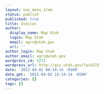 ```yaml
---
layout: nav_menu_item
status: publish
published: true
title: Indices
author:
  display_name: Map Utah
  login: Map Utah
  email: agrc@utah.gov
  url: ''
author_login: Map Utah
author_email: agrc@utah.gov
wordpress_id: 5272
wordpress_url: http://gis.utah.gov/?p=5272
date: '2012-04-02 09:14:14 -0500'
date_gmt: '2012-04-02 15:14:14 -0500'
categories: []
tags: []
---
```


